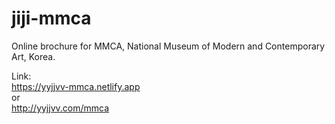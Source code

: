 # jiji-mmca
Online brochure for MMCA, National Museum of Modern and Contemporary Art, Korea.

Link:  
https://yyjjvv-mmca.netlify.app <br>
or  
http://yyjjvv.com/mmca
